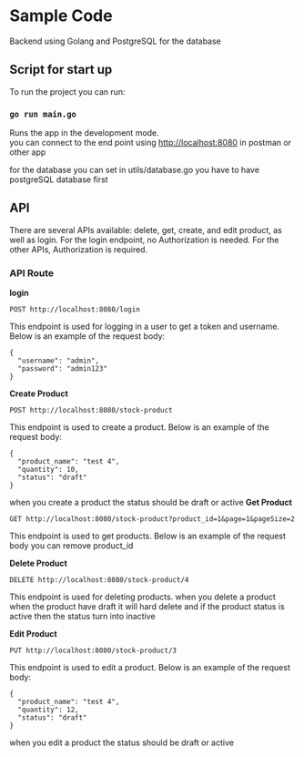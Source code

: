 # Sample Code
Backend using Golang and PostgreSQL for the database

## Script for start up
To run the project you can run:

### ` go run main.go `

Runs the app in the development mode.\
you can connect to the end point using [http://localhost:8080](http://localhost:8080) in postman or other app

for the database you can set in utils/database.go you have to have postgreSQL database first

## API 
There are several APIs available: delete, get, create, and edit product, as well as login.
For the login endpoint, no Authorization is needed. For the other APIs, Authorization is required.

### API Route
**login**
```
POST http://localhost:8080/login
```
This endpoint is used for logging in a user to get a token and username. Below is an example of the request body:
```
{
  "username": "admin",
  "password": "admin123"
}
```
**Create Product**
```
POST http://localhost:8080/stock-product
```
This endpoint is used to create a product. Below is an example of the request body:
```
{
  "product_name": "test 4",
  "quantity": 10,
  "status": "draft"
}
```
when you create a product the status should be draft or active
**Get Product**
```
GET http://localhost:8080/stock-product?product_id=1&page=1&pageSize=2
```
This endpoint is used to get products. Below is an example of the request body
you can remove product_id

**Delete Product**
```
DELETE http://localhost:8080/stock-product/4
```
This endpoint is used for deleting products. 
when you delete a product when the product have draft it will hard delete and if the product status is active then the status turn into inactive

**Edit Product**
```
PUT http://localhost:8080/stock-product/3
```
This endpoint is used to edit a product. Below is an example of the request body:
```
{
  "product_name": "test 4",
  "quantity": 12,
  "status": "draft"
}
```
when you edit a product the status should be draft or active

